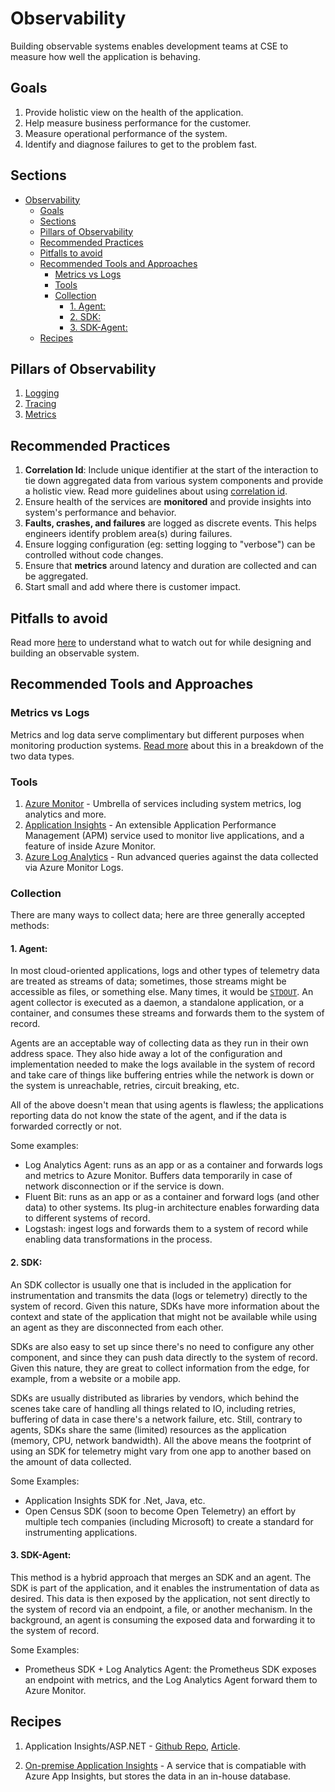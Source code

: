 # Observability

Building observable systems enables development teams at CSE to measure how well the application is behaving.

## Goals

1. Provide holistic view on the health of the application.
2. Help measure business performance for the customer.
3. Measure operational performance of the system.
4. Identify and diagnose failures to get to the problem fast.

## Sections

- [Observability](#observability)
  - [Goals](#goals)
  - [Sections](#sections)
  - [Pillars of Observability](#pillars-of-observability)
  - [Recommended Practices](#recommended-practices)
  - [Pitfalls to avoid](#pitfalls-to-avoid)
  - [Recommended Tools and Approaches](#recommended-tools-and-approaches)
    - [Metrics vs Logs](#metrics-vs-logs)
    - [Tools](#tools)
    - [Collection](#collection)
      - [1. Agent:](#1-agent)
      - [2. SDK:](#2-sdk)
      - [3. SDK-Agent:](#3-sdk-agent)
  - [Recipes](#recipes)

## Pillars of Observability

1. [Logging](pillars/logging.md)
2. [Tracing](pillars/tracing.md)
3. [Metrics](pillars/metrics.md)

## Recommended Practices

1. **Correlation Id**: Include unique identifier at the start of the interaction to tie down aggregated data from various system components and provide a holistic view. Read more guidelines about using [correlation id](correlation-id.md).
2. Ensure health of the services are **monitored** and provide insights into system's performance and behavior.
3. **Faults, crashes, and failures** are logged as discrete events. This helps engineers identify problem area(s) during failures.
4. Ensure logging configuration (eg: setting logging to "verbose") can be controlled without code changes.
5. Ensure that **metrics** around latency and duration are collected and can be aggregated.
6. Start small and add where there is customer impact.

## Pitfalls to avoid

Read more [here](pitfalls.md) to understand what to watch out for while designing and building an observable system.

## Recommended Tools and Approaches

### Metrics vs Logs

Metrics and log data serve complimentary but different purposes when monitoring production systems. [Read more](log-vs-metric.md) about this in a breakdown of the two data types.

### Tools

1. [Azure Monitor](https://docs.microsoft.com/en-us/azure/azure-monitor/overview) - Umbrella of services including system metrics, log analytics and more.
2. [Application Insights](https://docs.microsoft.com/en-us/azure/azure-monitor/app/app-insights-overview) - An extensible Application Performance Management (APM) service used to monitor live applications, and a feature of inside Azure Monitor.
3. [Azure Log Analytics](https://docs.microsoft.com/en-us/azure/azure-monitor/log-query/log-query-overview) - Run advanced queries against the data collected via Azure Monitor Logs.
   
### Collection

There are many ways to collect data; here are three generally accepted methods:

#### 1. Agent:

In most cloud-oriented applications, logs and other types of telemetry data are treated as streams of data; sometimes, those streams might be accessible as files, or something else. Many times, it would be [`STDOUT`](https://en.wikipedia.org/wiki/Standard_streams). An agent collector is executed as a daemon, a standalone application, or a container, and consumes these streams and forwards them to the system of record.

Agents are an acceptable way of collecting data as they run in their own address space. They also hide away a lot of the configuration and implementation needed to make the logs available in the system of record and take care of things like buffering entries while the network is down or the system is unreachable, retries, circuit breaking, etc.

All of the above doesn't mean that using agents is flawless; the applications reporting data do not know the state of the agent, and if the data is forwarded correctly or not.

Some examples:

- Log Analytics Agent: runs as an app or as a container and forwards logs and metrics to Azure Monitor. Buffers data temporarily in case of network disconnection or if the service is down.
- Fluent Bit: runs as an app or as a container and forward logs (and other data) to other systems. Its plug-in architecture enables forwarding data to different systems of record.
- Logstash: ingest logs and forwards them to a system of record while enabling data transformations in the process.

#### 2. SDK:

An SDK collector is usually one that is included in the application for instrumentation and transmits the data (logs or telemetry) directly to the system of record. Given this nature, SDKs have more information about the context and state of the application that might not be available while using an agent as they are disconnected from each other.

SDKs are also easy to set up since there's no need to configure any other component, and since they can push data directly to the system of record. Given this nature, they are great to collect information from the edge, for example, from a website or a mobile app.

SDKs are usually distributed as libraries by vendors, which behind the scenes take care of handling all things related to IO, including retries, buffering of data in case there's a network failure, etc. Still, contrary to agents, SDKs share the same (limited) resources as the application (memory, CPU, network bandwidth). All the above means the footprint of using an SDK for telemetry might vary from one app to another based on the amount of data collected.

Some Examples:

- Application Insights SDK for .Net, Java, etc.
- Open Census SDK (soon to become Open Telemetry) an effort by multiple tech companies (including Microsoft) to create a standard for instrumenting applications.

#### 3. SDK-Agent:

This method is a hybrid approach that merges an SDK and an agent. The SDK is part of the application, and it enables the instrumentation of data as desired. This data is then exposed by the application, not sent directly to the system of record via an endpoint, a file, or another mechanism. In the background, an agent is consuming the exposed data and forwarding it to the system of record.

Some Examples:

- Prometheus SDK + Log Analytics Agent: the Prometheus SDK exposes an endpoint with metrics, and the Log Analytics Agent forward them to Azure Monitor.

## Recipes

1. Application Insights/ASP.NET - [Github Repo](https://github.com/Azure-Samples/application-insights-aspnet-sample-opentelemetry), [Article](https://devblogs.microsoft.com/aspnet/observability-asp-net-core-apps/).

2. [On-premise Application Insights](https://github.com/c-w/appinsights-on-premises) - A service that is compatiable with Azure App Insights, but stores the data in an in-house database.
